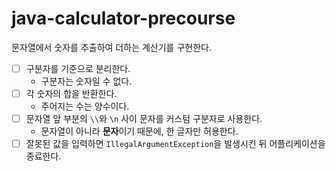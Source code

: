 # java-calculator-precourse

문자열에서 숫자를 추출하여 더하는 계산기를 구현한다.

- [ ] 구분자를 기준으로 분리한다.
  - 구분자는 숫자일 수 없다.
- [ ] 각 숫자의 합을 반환한다.
  - 주어지는 수는 양수이다.
- [ ] 문자열 앞 부분의 `\\`와 `\n` 사이 문자를 커스텀 구분자로 사용한다.
  - 문자열이 아니라 **문자**이기 때문에, 한 글자만 허용한다.
-[ ] 잘못된 값을 입력하면 `IllegalArgumentException`을 발생시킨 뒤 어플리케이션을 종료한다.
